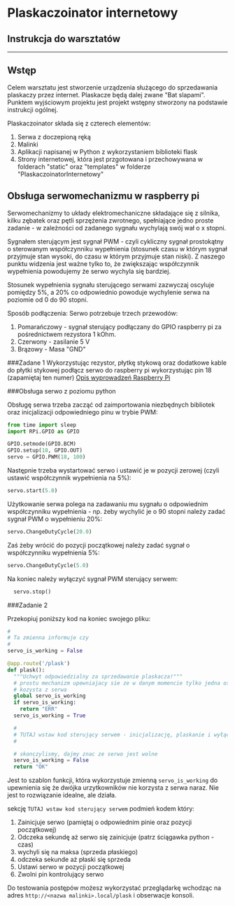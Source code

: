 Plaskaczoinator internetowy
================

Instrukcja do warsztatów
----------------


---

Wstęp
----------------

Celem warsztatu jest stworzenie urządzenia służącego do sprzedawania plaskaczy przez internet. Plaskacze będą dalej zwane "Bat slapami". Punktem wyjściowym projektu jest projekt wstępny stworzony na podstawie instrukcji ogólnej.

Plaskaczoinator składa się z czterech elementów:
1. Serwa z doczepioną ręką
2. Malinki
3. Aplikacji napisanej w Python z wykorzystaniem biblioteki flask
4. Strony internetowej, która jest przgotowana i przechowywana w folderach "static" oraz "templates" w folderze "PlaskaczoinatorInternetowy"

Obsługa serwomechanizmu w raspberry pi
----------------

Serwomechanizmy to układy elektromechaniczne składające się z silnika, kilku zębatek oraz pętli sprzężenia zwrotnego, spełniające jedno proste zadanie - w zależności od zadanego sygnału wychylają swój wał o x stopni.

Sygnałem sterującym jest sygnał PWM - czyli cykliczny sygnał prostokątny o sterowanym współczynniku wypełnienia (stosunek czasu w którym sygnał przyjmuje stan wysoki, do czasu w którym przyjmuje stan niski). Z naszego punktu widzenia jest ważne tylko to, że zwiększając współczynnik wypełnienia powodujemy że serwo wychyla się bardziej.

Stosunek wypełnienia sygnału sterującego serwami zazwyczaj oscyluje pomiędzy 5%, a 20% co odpowiednio powoduje wychylenie serwa na poziomie od 0 do 90 stopni.

Sposób podłączenia:
Serwo potrzebuje trzech przewodów:
1. Pomarańczowy - sygnał sterujący podłączany do GPIO raspberry pi za pośrednictwem rezystora 1 kOhm.
2. Czerwony - zasilanie 5 V
3. Brązowy - Masa "GND"

###Zadane 1
Wykorzystując rezystor, płytkę stykową oraz dodatkowe kable do płytki stykowej podłącz serwo do raspberry pi wykorzystując pin 18 (zapamiętaj ten numer)
[Opis wyprowadzeń Raspberry Pi](http://www.extremeelectronics.co.uk/wp-content/uploads/2015/12/pizeropinout.jpg)

###Obsługa serwo z poziomu python

Obsługę serwa trzeba zacząć od zaimportowania niezbędnych bibliotek oraz  inicjalizacji odpowiedniego pinu w trybie PWM:

```python
from time import sleep
import RPi.GPIO as GPIO

GPIO.setmode(GPIO.BCM)
GPIO.setup(18, GPIO.OUT)
servo = GPIO.PWM(18, 100)
```

Następnie trzeba wystartować serwo i ustawić je w pozycji zerowej (czyli ustawić współczynnik wypełnienia na 5%):

```python
servo.start(5.0)
```

Użytkowanie serwa polega na zadawaniu mu sygnału o odpowiednim współczynniku wypełnienia - np. żeby wychylić je o 90 stopni należy zadać sygnał PWM o wypełnieniu 20%:

```python
servo.ChangeDutyCycle(20.0)
```

Zaś żeby wrócić do pozycji początkowej należy zadać sygnał o współczynniku wypełnienia 5%:

```python
servo.ChangeDutyCycle(5.0)
```

Na koniec należy wyłączyć sygnał PWM sterujący serwem:

```python
  servo.stop()
```

###Zadanie 2


Przekopiuj poniższy kod na koniec swojego pliku:

```python
#
# Ta zmienna informuje czy
#
servo_is_working = False

@app.route('/plask')
def plask():
  """Uchwyt odpowiedzialny za sprzedawanie plaskacza!"""
  # prostu mechanizm upewniajacy sie ze w danym momencie tylko jedna osoba
  # kozysta z serwa
  global servo_is_working
  if servo_is_working:
    return "ERR"
  servo_is_working = True

  #
  # TUTAJ wstaw kod sterujący serwem - inicjalizację, plaskanie i wyłączenie sygnału sterującego
  #

  # skonczylismy, dajmy znac ze serwo jest wolne
  servo_is_working = False
  return "OK"


```

Jest to szablon funkcji, która wykorzystuje zmienną `servo_is_working` do upewnienia się że dwójka urzytkowników nie korzysta z serwa naraz. Nie jest to rozwiązanie idealne, ale działa.

sekcję `TUTAJ wstaw kod sterujący serwem` podmień kodem który:
1. Zainicjuje serwo (pamiętaj o odpowiednim pinie oraz pozycji początkowej)
2. Odczeka sekundę aż serwo się zainicjuje (patrz ściągawka python - czas)
3. wychyli się na maksa (sprzeda płaskiego)
4. odczeka sekunde aż płaski się sprzeda
5. Ustawi serwo w pozycji początkowej
6. Zwolni pin kontrolujący serwo

Do testowania postępów możesz wykorzystać przeglądarkę wchodząc na adres `http://<nazwa malinki>.local/plask` i obserwacje konsoli.

